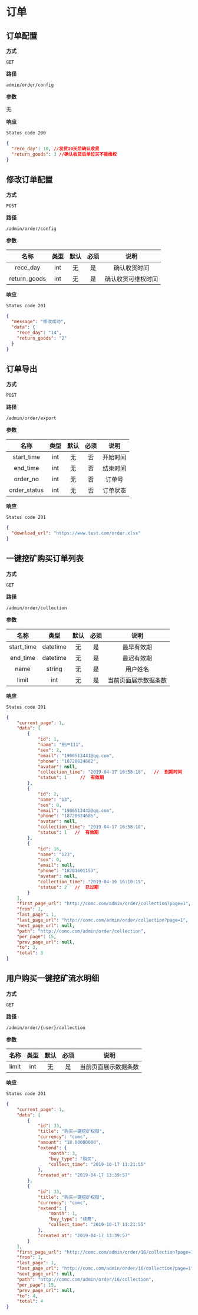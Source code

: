 # 订单

## 订单配置

**方式**

`GET`

**路径**

`admin/order/config`

**参数**

无

**响应**

`Status code 200`

```json
{
  "rece_day": 10, //发货10天后确认收货
  "return_goods": 3 //确认收货后单位天不能维权
}
```

## 修改订单配置

**方式**

`POST`

**路径**

`/admin/order/config`

**参数**

|     名称     | 类型 | 默认 | 必须 |        说明        |
| :----------: | :--: | :--: | :--: | :----------------: |
|   rece_day   | int  |  无  |  是  |    确认收货时间    |
| return_goods | int  |  无  |  是  | 确认收货可维权时间 |

**响应**

`Status code 201`

```json
{
  "message": "修改成功",
  "data": {
    "rece_day": "14",
    "return_goods": "2"
  }
}
```

## 订单导出

**方式**

`POST`

**路径**

`/admin/order/export`

**参数**

|     名称     | 类型 | 默认 | 必须 |        说明        |
| :----------: | :--: | :--: | :--: | :----------------: |
|   start_time   | int  |  无  |  否  |    开始时间    |
| end_time | int  |  无  |  否  | 结束时间 |
| order_no | int  |  无  |  否  | 订单号 |
| order_status | int  |  无  |  否  | 订单状态 |

**响应**

`Status code 201`

```json
{
  "download_url": "https://www.test.com/order.xlsx"
}
```

## 一键挖矿购买订单列表

**方式**

`GET`

**路径**

`/admin/order/collection`

**参数**

|     名称     | 类型 | 默认 | 必须 |        说明        |
| :----------: | :--: | :--: | :--: | :----------------: |
|   start_time   | datetime  |  无  |  是  |    最早有效期    |
|   end_time     | datetime  |  无  |  是  | 最迟有效期 |
|   name         | string  |  无  |  是  | 用户姓名 |
|   limit        | int  |  无  |  是  | 当前页面展示数据条数 |

**响应**

`Status code 201`

```json
{
    "current_page": 1,
    "data": [
        {
            "id": 1,
            "name": "用户111",
            "sex": 2,
            "email": "1986513441@qq.com",
            "phone": "18728624682",
            "avatar": null,
            "collection_time": "2019-04-17 16:58:18",   //  到期时间
            "status": 1     //  有效期
        },
        {
            "id": 2,
            "name": "13",
            "sex": 0,
            "email": "1986513442@qq.com",
            "phone": "18728624685",
            "avatar": null,
            "collection_time": "2019-04-17 16:58:18",
            "status": 1   //  有效期
        },
        {
            "id": 16,
            "name": "123",
            "sex": 0,
            "email": null,
            "phone": "18781601153",
            "avatar": null,
            "collection_time": "2019-04-16 16:10:15",
            "status": 2   //  已过期
        }
    ],
    "first_page_url": "http://comc.com/admin/order/collection?page=1",
    "from": 1,
    "last_page": 1,
    "last_page_url": "http://comc.com/admin/order/collection?page=1",
    "next_page_url": null,
    "path": "http://comc.com/admin/order/collection",
    "per_page": 15,
    "prev_page_url": null,
    "to": 3,
    "total": 3
}
```


## 用户购买一键挖矿流水明细

**方式**

`GET`

**路径**

`/admin/order/{user}/collection`

**参数**

|     名称     | 类型 | 默认 | 必须 |        说明        |
| :----------: | :--: | :--: | :--: | :----------------: |
|   limit        | int  |  无  |  是  | 当前页面展示数据条数 |

**响应**

`Status code 201`

```json
{
    "current_page": 1,
    "data": [
        {
            "id": 33,
            "title": "购买一键挖矿权限",
            "currency": "comc",
            "amount": "18.00000000",
            "extend": {
                "month": 3,
                "buy_type": "购买",
                "collect_time": "2019-10-17 11:21:55"
            },
            "created_at": "2019-04-17 13:39:57"
        },
        {
            "id": 33,
            "title": "购买一键挖矿权限",
            "currency": "comc",
            "extend": {
                "month": 1,
                "buy_type": "续费",
                "collect_time": "2019-10-17 11:21:55"
            },
            "created_at": "2019-04-17 13:39:57"
        }
    ],
    "first_page_url": "http://comc.com/admin/order/16/collection?page=1",
    "from": 1,
    "last_page": 1,
    "last_page_url": "http://comc.com/admin/order/16/collection?page=1",
    "next_page_url": null,
    "path": "http://comc.com/admin/order/16/collection",
    "per_page": 15,
    "prev_page_url": null,
    "to": 4,
    "total": 4
}
```

